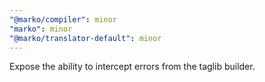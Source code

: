 ```yaml
---
"@marko/compiler": minor
"marko": minor
"@marko/translator-default": minor
---
```


Expose the ability to intercept errors from the taglib builder.
